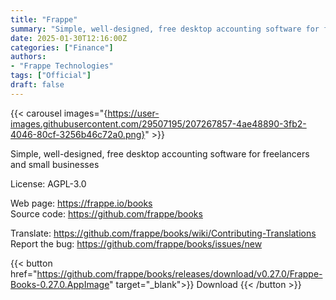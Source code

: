```yaml
---
title: "Frappe"
summary: "Simple, well-designed, free desktop accounting software for freelancers and small businesses"
date: 2025-01-30T12:16:00Z
categories: ["Finance"]
authors:
- "Frappe Technologies"
tags: ["Official"]
draft: false
---
```


{{< carousel images="{https://user-images.githubusercontent.com/29507195/207267857-4ae48890-3fb2-4046-80cf-3256b46c72a0.png}" >}}

Simple, well-designed, free desktop accounting software for freelancers and small businesses

License: AGPL-3.0

Web page: <https://frappe.io/books>  
Source code: <https://github.com/frappe/books>

Translate: <https://github.com/frappe/books/wiki/Contributing-Translations>  
Report the bug: <https://github.com/frappe/books/issues/new>  

{{< button href="https://github.com/frappe/books/releases/download/v0.27.0/Frappe-Books-0.27.0.AppImage" target="_blank">}}
Download
{{< /button >}}